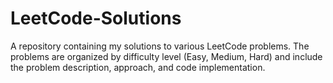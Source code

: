 # LeetCode-Solutions
A repository containing my solutions to various LeetCode problems. The problems are organized by difficulty level (Easy, Medium, Hard) and include the problem description, approach, and code implementation.
